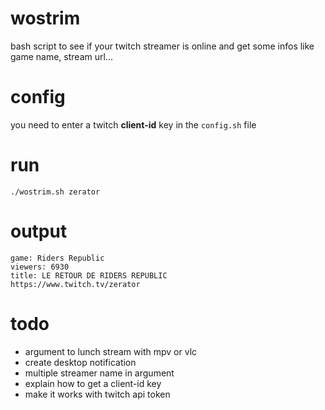 # wostrim
bash script to see if your twitch streamer is online and get some infos like game name, stream url...

# config
you need to enter a twitch **client-id** key in the `config.sh` file

# run
```
./wostrim.sh zerator
```
# output
```
game: Riders Republic
viewers: 6930
title: LE RETOUR DE RIDERS REPUBLIC
https://www.twitch.tv/zerator
```

# todo
- argument to lunch stream with mpv or vlc
- create desktop notification
- multiple streamer name in argument
- explain how to get a client-id key
- make it works with twitch api token
